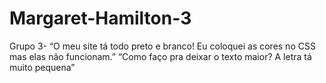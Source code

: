 # Margaret-Hamilton-3
Grupo 3- “O meu site tá todo preto e branco! Eu coloquei as cores no CSS mas elas não funcionam.” “Como faço pra deixar o texto maior? A letra tá muito pequena”
